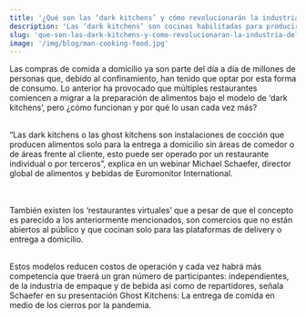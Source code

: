 ```yaml
---
title: '¿Qué son las ‘dark kitchens’ y cómo revolucionarán la industria del consumo?'
description: 'Las ‘dark kitchens’ son cocinas habilitadas para producir comida únicamente para envío a domicilio. Alsea ya comenzó a emplearlo con sus restaurantes Vip’s y el Porton.'
slug: 'que-son-las-dark-kitchens-y-como-revolucionaran-la-industria-del-consumo'
image: '/img/blog/man-cooking-food.jpg'
---
```


Las compras de comida a domicilio ya son parte del día a día de millones de personas que, debido al confinamiento, han tenido que optar por esta forma de consumo. Lo anterior ha provocado que múltiples restaurantes comiencen a migrar a la preparación de alimentos bajo el modelo de ‘dark kitchens’, pero ¿cómo funcionan y por qué lo usan cada vez más?
<br/>
<br/>

“Las dark kitchens o las ghost kitchens son instalaciones de cocción que producen alimentos solo para la entrega a domicilio sin áreas de comedor o de áreas frente al cliente, esto puede ser operado por un restaurante individual o por terceros”, explica en un webinar Michael Schaefer, director global de alimentos y bebidas de Euromonitor International.

<br/>
<br/>
También existen los ‘restaurantes virtuales’ que a pesar de que el concepto es parecido a los anteriormente mencionados, son comercios que no están abiertos al público y que cocinan solo para las plataformas de delivery o entrega a domicilio.
<br/>
<br/>

Estos modelos reducen costos de operación y cada vez habrá más competencia que traerá un gran número de participantes: independientes, de la industria de empaque y de bebida así como de repartidores, señala Schaefer en su presentación Ghost Kitchens: La entrega de comida en medio de los cierros por la pandemia.
